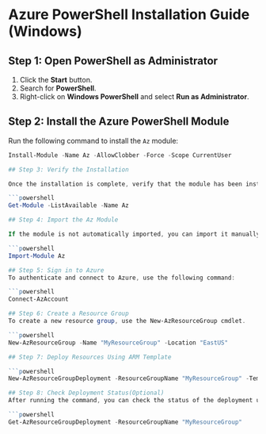 # Azure PowerShell Installation Guide (Windows)

## Step 1: Open PowerShell as Administrator

1. Click the **Start** button.
2. Search for **PowerShell**.
3. Right-click on **Windows PowerShell** and select **Run as Administrator**.

## Step 2: Install the Azure PowerShell Module

Run the following command to install the `Az` module:

```powershell
Install-Module -Name Az -AllowClobber -Force -Scope CurrentUser

## Step 3: Verify the Installation

Once the installation is complete, verify that the module has been installed by running:

```powershell
Get-Module -ListAvailable -Name Az

## Step 4: Import the Az Module

If the module is not automatically imported, you can import it manually by running:

```powershell
Import-Module Az

## Step 5: Sign in to Azure
To authenticate and connect to Azure, use the following command:

```powershell
Connect-AzAccount

## Step 6: Create a Resource Group
To create a new resource group, use the New-AzResourceGroup cmdlet.

```powershell
New-AzResourceGroup -Name "MyResourceGroup" -Location "EastUS"

## Step 7: Deploy Resources Using ARM Template

```powershell
New-AzResourceGroupDeployment -ResourceGroupName "MyResourceGroup" -TemplateFile "C:\path\to\template.json" -TemplateParameterFile "C:\path\to\parameters.json"

## Step 8: Check Deployment Status(Optional)
After running the command, you can check the status of the deployment using:

```powershell
Get-AzResourceGroupDeployment -ResourceGroupName "MyResourceGroup"
